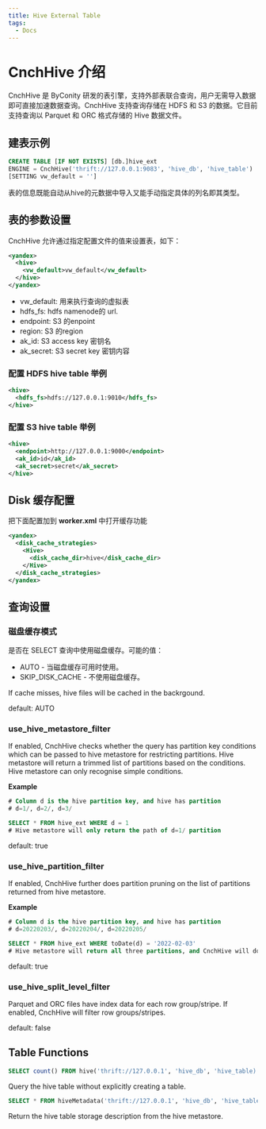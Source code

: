```yaml
---
title: Hive External Table
tags:
  - Docs
---
```


# CnchHive 介绍 

CnchHive 是 ByConity 研发的表引擎，支持外部表联合查询，用户无需导入数据即可直接加速数据查询。CnchHive 支持查询存储在 HDFS 和 S3 的数据。它目前支持查询以 Parquet 和 ORC 格式存储的 Hive 数据文件。

## 建表示例
```sql
CREATE TABLE [IF NOT EXISTS] [db.]hive_ext
ENGINE = CnchHive('thrift://127.0.0.1:9083', 'hive_db', 'hive_table')
[SETTING vw_default = '']
```

表的信息既能自动从hive的元数据中导入又能手动指定具体的列名即其类型。

## 表的参数设置

CnchHive 允许通过指定配置文件的值来设置表，如下：
```xml
<yandex>
  <hive>
    <vw_default>vw_default</vw_default>
  </hive>
</yandex>
```

* vw_default: 用来执行查询的虚拟表
* hdfs_fs: hdfs namenode的 url.
* endpoint: S3 的enpoint
* region: S3 的region
* ak_id: S3 access key 密钥名
* ak_secret: S3 secret key 密钥内容

### 配置 HDFS hive table 举例

```xml
<hive>
  <hdfs_fs>hdfs://127.0.0.1:9010</hdfs_fs>
</hive>
```

### 配置 S3 hive table 举例
```xml
<hive>
  <endpoint>http://127.0.0.1:9000</endpoint>
  <ak_id>id</ak_id>
  <ak_secret>secret</ak_secret>
</hive>
```

## Disk 缓存配置
把下面配置加到 **worker.xml** 中打开缓存功能
```xml
<yandex>
  <disk_cache_strategies>
    <Hive>
      <disk_cache_dir>hive</disk_cache_dir>
    </Hive>
  </disk_cache_strategies>
</yandex>
```

## 查询设置

### 磁盘缓存模式
是否在 SELECT 查询中使用磁盘缓存。可能的值：
* AUTO - 当磁盘缓存可用时使用。
* SKIP_DISK_CACHE - 不使用磁盘缓存。

If cache misses, hive files will be cached in the backrgound.

default: AUTO

### use_hive_metastore_filter
If enabled, CnchHive checks whether the query has partition key conditions
which can be passed to hive metastore for restricting partitions. Hive metastore will return
a trimmed list of partitions based on the conditions. Hive metastore can only recognise simple
conditions.

**Example**
```sql
# Column d is the hive partition key, and hive has partition
# d=1/, d=2/, d=3/

SELECT * FROM hive_ext WHERE d = 1
# Hive metastore will only return the path of d=1/ partition
```

default: true

### use_hive_partition_filter
If enabled, CnchHive further does partition pruning on the list of partitions returned from hive metastore.

**Example**
```sql
# Column d is the hive partition key, and hive has partition
# d=20220203/, d=20220204/, d=20220205/

SELECT * FROM hive_ext WHERE toDate(d) = '2022-02-03'
# Hive metastore will return all three partitions, and CnchHive will do partition pruning. Only partition d=20220203/ will later be read.
```

default: true

### use_hive_split_level_filter
Parquet and ORC files have index data for each row group/stripe. If enabled, CnchHive will filter row groups/stripes.

default: false

## Table Functions

```sql
SELECT count() FROM hive('thrift://127.0.0.1', 'hive_db', 'hive_table)
```
Query the hive table without explicitly creating a table.

```sql
SELECT * FROM hiveMetadata('thrift://127.0.0.1', 'hive_db', 'hive_table')
```
Return the hive table storage description from the hive metastore.
